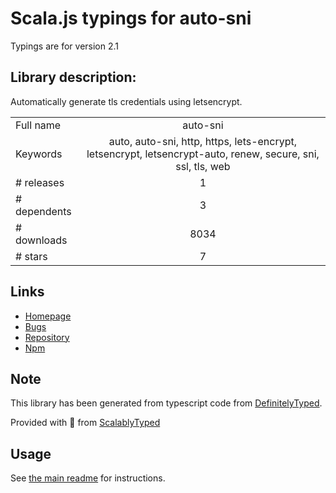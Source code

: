 
# Scala.js typings for auto-sni

Typings are for version 2.1

## Library description:
Automatically generate tls credentials using letsencrypt.

|                    |                 |
| ------------------ | :-------------: |
| Full name          | auto-sni |
| Keywords           | auto, auto-sni, http, https, lets-encrypt, letsencrypt, letsencrypt-auto, renew, secure, sni, ssl, tls, web |
| # releases         | 1 |
| # dependents       | 3 |
| # downloads        | 8034 |
| # stars            | 7 |

## Links
- [Homepage](https://github.com/DylanPiercey/auto-sni)
- [Bugs](https://github.com/DylanPiercey/auto-sni/issues)
- [Repository](https://github.com/DylanPiercey/auto-sni)
- [Npm](https://www.npmjs.com/package/auto-sni)
    


## Note
This library has been generated from typescript code from [DefinitelyTyped](https://definitelytyped.org).

Provided with :purple_heart: from [ScalablyTyped](https://github.com/oyvindberg/ScalablyTyped)

## Usage
See [the main readme](../../readme.md) for instructions.


